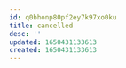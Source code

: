 ```yaml
---
id: q0bhonp80pf2ey7k97xo0ku
title: cancelled
desc: ''
updated: 1650431133613
created: 1650431133613
---
```



